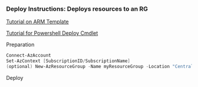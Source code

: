 ### Deploy Instructions: Deploys resources to an RG

[Tutorial on ARM Template](https://docs.microsoft.com/en-us/azure/azure-resource-manager/templates/template-tutorial-create-first-template?tabs=azure-powershell)

[Tutorial for Powershell Deploy Cmdlet](https://docs.microsoft.com/en-us/powershell/module/az.resources/new-azresourcegroupdeployment?view=azps-4.5.0)

Preparation
```powershell
Connect-AzAccount
Set-AzContext [SubscriptionID/SubscriptionName]
(optional) New-AzResourceGroup -Name myResourceGroup -Location "Central US"
```

Deploy
```powershell

```
